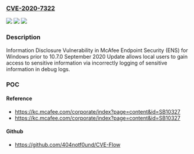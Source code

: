 ### [CVE-2020-7322](https://cve.mitre.org/cgi-bin/cvename.cgi?name=CVE-2020-7322)
![](https://img.shields.io/static/v1?label=Product&message=Endpoint%20Security%20for%20Windows%20&color=blue)
![](https://img.shields.io/static/v1?label=Version&message=10.7.x%3C%2010.7.0%20September%202020%20Update%20&color=brighgreen)
![](https://img.shields.io/static/v1?label=Vulnerability&message=CWE-532%3A%20Insertion%20of%20Sensitive%20Information%20into%20Log%20File&color=brighgreen)

### Description

Information Disclosure Vulnerability in McAfee Endpoint Security (ENS) for Windows prior to 10.7.0 September 2020 Update allows local users to gain access to sensitive information via incorrectly logging of sensitive information in debug logs.

### POC

#### Reference
- https://kc.mcafee.com/corporate/index?page=content&id=SB10327
- https://kc.mcafee.com/corporate/index?page=content&id=SB10327

#### Github
- https://github.com/404notf0und/CVE-Flow

